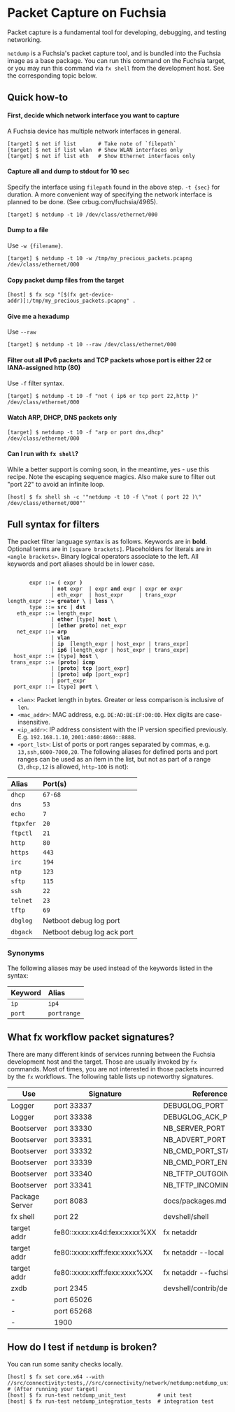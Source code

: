 # Packet Capture on Fuchsia

Packet capture is a fundamental tool for developing, debugging, and testing networking.

`netdump` is a Fuchsia's packet capture tool, and is bundled into the Fuchsia image as a base package. You can run this command on the Fuchsia target, or you may run this command via `fx shell` from the development host. See the corresponding topic below.

## Quick how-to

#### First, decide which network interface you want to capture
A Fuchsia device has multiple network interfaces in general.

```shell
[target] $ net if list       # Take note of `filepath`
[target] $ net if list wlan  # Show WLAN interfaces only
[target] $ net if list eth   # Show Ethernet interfaces only
```

#### Capture all and dump to stdout for 10 sec
Specify the interface using `filepath` found in the above step. `-t {sec}` for duration. A more convenient way of specifying the network interface is planned to be done. (See crbug.com/fuchsia/4965).

```shell
[target] $ netdump -t 10 /dev/class/ethernet/000
```

#### Dump to a file
Use `-w {filename}`.

```shell
[target] $ netdump -t 10 -w /tmp/my_precious_packets.pcapng /dev/class/ethernet/000
```

#### Copy packet dump files from the target

```shell
[host] $ fx scp "[$(fx get-device-addr)]:/tmp/my_precious_packets.pcapng" .
```

#### Give me a hexadump
Use `--raw`

```shell
[target] $ netdump -t 10 --raw /dev/class/ethernet/000
```

#### Filter out all IPv6 packets and TCP packets whose port is either 22 or IANA-assigned http (80)
Use `-f` filter syntax.

```shell
[target] $ netdump -t 10 -f "not ( ip6 or tcp port 22,http )" /dev/class/ethernet/000
```

#### Watch ARP, DHCP, DNS packets only

```shell
[target] $ netdump -t 10 -f "arp or port dns,dhcp" /dev/class/ethernet/000
```

#### Can I run with `fx shell`?
While a better support is coming soon, in the meantime, yes - use this recipe. Note the escaping sequence magics. Also make sure to filter out "port 22" to avoid an infinite loop.

```shell
[host] $ fx shell sh -c '"netdump -t 10 -f \"not ( port 22 )\" /dev/class/ethernet/000"'
```

## Full syntax for filters
The packet filter language syntax is as follows. Keywords are in **bold**. Optional terms are in `[square brackets]`. Placeholders for literals are in `<angle brackets>`. Binary logical operators associate to the left. All keywords and port aliases should be in lower case.
<pre><code>
       expr ::= <b>(</b> expr <b>)</b>
              | <b>not</b> expr  | expr <b>and</b> expr | expr <b>or</b> expr
              | eth_expr  | host_expr     | trans_expr
length_expr ::= <b>greater</b> \<len> | <b>less</b> \<len>
       type ::= <b>src</b> | <b>dst</b>
   eth_expr ::= length_expr
              | <b>ether</b> [type] <b>host</b> \<mac_addr>
              | [<b>ether</b> <b>proto</b>] net_expr
   net_expr ::= <b>arp</b>
              | <b>vlan</b>
              | <b>ip</b>  [length_expr | host_expr | trans_expr]
              | <b>ip6</b> [length_expr | host_expr | trans_expr]
  host_expr ::= [type] <b>host</b> \<ip_addr>
 trans_expr ::= [<b>proto</b>] <b>icmp</b>
              | [<b>proto</b>] <b>tcp</b> [port_expr]
              | [<b>proto</b>] <b>udp</b> [port_expr]
              | port_expr
  port_expr ::= [type] <b>port</b> \<port_lst>
</code></pre>

*   `<len>`: Packet length in bytes. Greater or less comparison is inclusive of `len`.
*   `<mac_addr>`: MAC address, e.g. `DE:AD:BE:EF:D0:0D`. Hex digits are case-insensitive.
*   `<ip_addr>`: IP address consistent with the IP version specified previously.
    E.g. `192.168.1.10`, `2001:4860:4860::8888`.
*   `<port_lst>`: List of ports or port ranges separated by commas, e.g. `13,ssh,6000-7000,20`.
    The following aliases for defined ports and port ranges can be used as an item in the list, but
    not as part of a range (`3,dhcp,12` is allowed, `http-100` is not):

  Alias    | Port(s)
  :--------| :-------------------------
  `dhcp`   | `67-68`
  `dns`    | `53`
  `echo`   | `7`
  `ftpxfer`| `20`
  `ftpctl` | `21`
  `http`   | `80`
  `https`  | `443`
  `irc`    | `194`
  `ntp`    | `123`
  `sftp`   | `115`
  `ssh`    | `22`
  `telnet` | `23`
  `tftp`   | `69`
  `dbglog` | Netboot debug log port
  `dbgack` | Netboot debug log ack port

### Synonyms
The following aliases may be used instead of the keywords listed in the syntax:

Keyword | Alias
:-------| :----------
`ip`    | `ip4`
`port`  | `portrange`


## What fx workflow packet signatures?
There are many different kinds of services running between the Fuchsia development host and the target. Those are usually invoked by `fx` commands. Most of times, you are not interested in those packets incurred by the `fx` workflows.  The following table lists up noteworthy signatures.

|Use           |Signature                   |Reference             |
|--------------|----------------------------|----------------------|
|Logger        |port 33337                  |DEBUGLOG_PORT         |
|Logger        |port 33338                  |DEBUGLOG_ACK_PORT     |
|Bootserver    |port 33330                  |NB_SERVER_PORT        |
|Bootserver    |port 33331                  |NB_ADVERT_PORT        |
|Bootserver    |port 33332                  |NB_CMD_PORT_START     |
|Bootserver    |port 33339                  |NB_CMD_PORT_END       |
|Bootserver    |port 33340                  |NB_TFTP_OUTGOING_PORT |
|Bootserver    |port 33341                  |NB_TFTP_INCOMING_PORT |
|Package Server|port 8083                   |docs/packages.md      |
|fx shell      |port 22                     |devshell/shell        |
|target addr   |fe80::xxxx:xx4d:fexx:xxxx%XX|fx netaddr            |
|target addr   |fe80::xxxx:xxff:fexx:xxxx%XX|fx netaddr --local    |
|target addr   |fe80::xxxx:xxff:fexx:xxxx%XX|fx netaddr --fuchsia  |
|zxdb          |port 2345                   |devshell/contrib/debug|
|-             |port 65026                  |                      |
|-             |port 65268                  |                      |
|-             |1900                        |                      |


## How do I test if `netdump` is broken?
You can run some sanity checks locally.

```shell
[host] $ fx set core.x64 --with //src/connectivity:tests,//src/connectivity/network/netdump:netdump_unit_tests
# (After running your target)
[host] $ fx run-test netdump_unit_test          # unit test
[host] $ fx run-test netdump_integration_tests  # integration test
```
